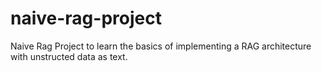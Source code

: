 # naive-rag-project
Naive Rag Project to learn the basics of implementing a RAG architecture with unstructed data as text.
